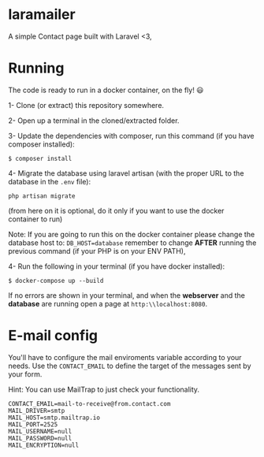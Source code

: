
# laramailer

A simple Contact page built with Laravel <3,

  

# Running

  

The code is ready to run in a docker container, on the fly! 😃

  

1- Clone (or extract) this repository somewhere.

  

2- Open up a terminal in the cloned/extracted folder.

  

3- Update the dependencies with composer, run this command (if you have composer installed):

`$ composer install`

  

4- Migrate the database using laravel artisan (with the proper URL to the database in the `.env` file):

`php artisan migrate`

  

(from here on it is optional, do it only if you want to use the docker container to run)

  

Note: If you are going to run this on the docker container please change the database host to: `DB_HOST=database` remember to change **AFTER** running the previous command (if your PHP is on your ENV PATH),

  

4- Run the following in your terminal (if you have docker installed):

`$ docker-compose up --build`

  

If no errors are shown in your terminal, and when the **webserver** and the **database** are running open a page at `http:\\localhost:8080`.

  

# E-mail config

  

You'll have to configure the mail enviroments variable according to your needs.
Use the `CONTACT_EMAIL` to define the target of the messages sent by your form.

Hint: You can use MailTrap to just check your functionality.

  

    CONTACT_EMAIL=mail-to-receive@from.contact.com
    MAIL_DRIVER=smtp
    MAIL_HOST=smtp.mailtrap.io
    MAIL_PORT=2525
    MAIL_USERNAME=null
    MAIL_PASSWORD=null
    MAIL_ENCRYPTION=null
